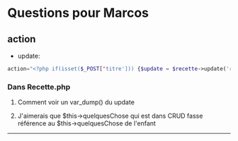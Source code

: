 # Questions pour Marcos

## action
- update: 
```php
action="<?php if(isset($_POST['titre'])) {$update = $recette->update('recette', $_POST);}  ?>"
```

### Dans Recette.php

1. Comment voir un var_dump() du update


2. J'aimerais que $this->quelquesChose qui est dans CRUD fasse référence au $this->quelquesChose de l'enfant

____________________






